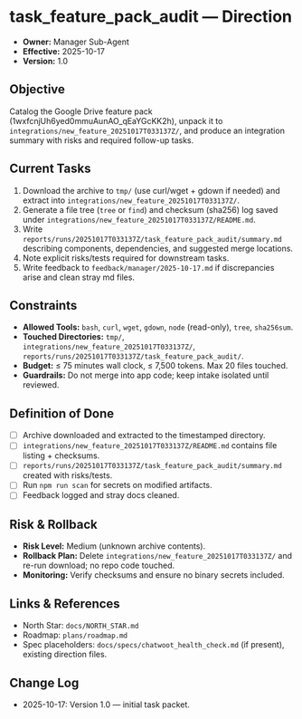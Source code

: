 # task_feature_pack_audit — Direction

- **Owner:** Manager Sub-Agent
- **Effective:** 2025-10-17
- **Version:** 1.0

## Objective
Catalog the Google Drive feature pack (1wxfcnjUh6yed0mmuAunAO_qEaYGcKK2h), unpack it to `integrations/new_feature_20251017T033137Z/`, and produce an integration summary with risks and required follow-up tasks.

## Current Tasks

1. Download the archive to `tmp/` (use curl/wget + gdown if needed) and extract into `integrations/new_feature_20251017T033137Z/`.
2. Generate a file tree (`tree` or `find`) and checksum (sha256) log saved under `integrations/new_feature_20251017T033137Z/README.md`.
3. Write `reports/runs/20251017T033137Z/task_feature_pack_audit/summary.md` describing components, dependencies, and suggested merge locations.
4. Note explicit risks/tests required for downstream tasks.
5. Write feedback to `feedback/manager/2025-10-17.md` if discrepancies arise and clean stray md files.

## Constraints

- **Allowed Tools:** `bash`, `curl`, `wget`, `gdown`, `node` (read-only), `tree`, `sha256sum`.
- **Touched Directories:** `tmp/`, `integrations/new_feature_20251017T033137Z/`, `reports/runs/20251017T033137Z/task_feature_pack_audit/`.
- **Budget:** ≤ 75 minutes wall clock, ≤ 7,500 tokens. Max 20 files touched.
- **Guardrails:** Do not merge into app code; keep intake isolated until reviewed.

## Definition of Done

- [ ] Archive downloaded and extracted to the timestamped directory.
- [ ] `integrations/new_feature_20251017T033137Z/README.md` contains file listing + checksums.
- [ ] `reports/runs/20251017T033137Z/task_feature_pack_audit/summary.md` created with risks/tests.
- [ ] Run `npm run scan` for secrets on modified artifacts.
- [ ] Feedback logged and stray docs cleaned.

## Risk & Rollback

- **Risk Level:** Medium (unknown archive contents).
- **Rollback Plan:** Delete `integrations/new_feature_20251017T033137Z/` and re-run download; no repo code touched.
- **Monitoring:** Verify checksums and ensure no binary secrets included.

## Links & References

- North Star: `docs/NORTH_STAR.md`
- Roadmap: `plans/roadmap.md`
- Spec placeholders: `docs/specs/chatwoot_health_check.md` (if present), existing direction files.

## Change Log

- 2025-10-17: Version 1.0 — initial task packet.
